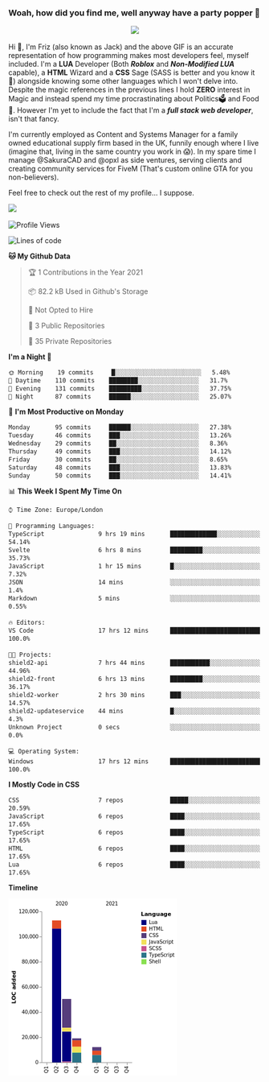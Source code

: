 ### Woah, how did you find me, well anyway have a party popper 🎉

<p align="center">
  <img  src="https://66.media.tumblr.com/d2766024a15e8c140bf20f314664eed2/d1615166bf58615c-d8/s400x600/aabc473a64edc43599d5345fd1e9e792d66ecc48.gifv">
</p>

Hi :wave:, I'm Friz (also known as Jack) and the above GIF is an accurate representation of how programming makes most developers feel, myself included. I'm a **LUA** Developer (Both ***Roblox*** and ***Non-Modified LUA*** capable), a **HTML** Wizard and a **CSS** Sage (SASS is better and you know it :pray:) alongside knowing some other languages which I won't delve into. Despite the magic references in the previous lines I hold **ZERO** interest in Magic and instead spend my time procrastinating about Politics🗳️ and Food🍔. However I'm yet to include the fact that I'm a ***full stack web developer***, isn't that fancy.

I'm currently employed as Content and Systems Manager for a family owned educational supply firm based in the UK, funnily enough where I live (imagine that, living in the same country you work in 😱). In my spare time I manage @SakuraCAD and @opxl as side ventures, serving clients and creating community services for FiveM (That's custom online GTA for you non-believers).

Feel free to check out the rest of my profile... I suppose.

<a href="https://github.com/anuraghazra/github-readme-stats">
  <img  src="https://github-readme-stats.vercel.app/api?username=JackOPXL&count_private=true&show_icons=true&theme=tokyonight" />
</a>



<!--START_SECTION:waka-->
![Profile Views](http://img.shields.io/badge/Profile%20Views-3-blue)

![Lines of code](https://img.shields.io/badge/From%20Hello%20World%20I%27ve%20Written-194609%20lines%20of%20code-blue)

**🐱 My Github Data** 

> 🏆 1 Contributions in the Year 2021
 > 
> 📦 82.2 kB Used in Github's Storage 
 > 
> 🚫 Not Opted to Hire
 > 
> 📜 3 Public Repositories 
 > 
> 🔑 35 Private Repositories  
 > 
**I'm a Night 🦉** 

```text
🌞 Morning    19 commits     █░░░░░░░░░░░░░░░░░░░░░░░░   5.48% 
🌆 Daytime    110 commits    ████████░░░░░░░░░░░░░░░░░   31.7% 
🌃 Evening    131 commits    █████████░░░░░░░░░░░░░░░░   37.75% 
🌙 Night      87 commits     ██████░░░░░░░░░░░░░░░░░░░   25.07%

```
📅 **I'm Most Productive on Monday** 

```text
Monday       95 commits     ██████░░░░░░░░░░░░░░░░░░░   27.38% 
Tuesday      46 commits     ███░░░░░░░░░░░░░░░░░░░░░░   13.26% 
Wednesday    29 commits     ██░░░░░░░░░░░░░░░░░░░░░░░   8.36% 
Thursday     49 commits     ███░░░░░░░░░░░░░░░░░░░░░░   14.12% 
Friday       30 commits     ██░░░░░░░░░░░░░░░░░░░░░░░   8.65% 
Saturday     48 commits     ███░░░░░░░░░░░░░░░░░░░░░░   13.83% 
Sunday       50 commits     ███░░░░░░░░░░░░░░░░░░░░░░   14.41%

```


📊 **This Week I Spent My Time On** 

```text
⌚︎ Time Zone: Europe/London

💬 Programming Languages: 
TypeScript               9 hrs 19 mins       █████████████░░░░░░░░░░░░   54.14% 
Svelte                   6 hrs 8 mins        █████████░░░░░░░░░░░░░░░░   35.73% 
JavaScript               1 hr 15 mins        █░░░░░░░░░░░░░░░░░░░░░░░░   7.32% 
JSON                     14 mins             ░░░░░░░░░░░░░░░░░░░░░░░░░   1.4% 
Markdown                 5 mins              ░░░░░░░░░░░░░░░░░░░░░░░░░   0.55%

🔥 Editors: 
VS Code                  17 hrs 12 mins      █████████████████████████   100.0%

🐱‍💻 Projects: 
shield2-api              7 hrs 44 mins       ███████████░░░░░░░░░░░░░░   44.96% 
shield2-front            6 hrs 13 mins       █████████░░░░░░░░░░░░░░░░   36.17% 
shield2-worker           2 hrs 30 mins       ███░░░░░░░░░░░░░░░░░░░░░░   14.57% 
shield2-updateservice    44 mins             █░░░░░░░░░░░░░░░░░░░░░░░░   4.3% 
Unknown Project          0 secs              ░░░░░░░░░░░░░░░░░░░░░░░░░   0.0%

💻 Operating System: 
Windows                  17 hrs 12 mins      █████████████████████████   100.0%

```

**I Mostly Code in CSS** 

```text
CSS                      7 repos             █████░░░░░░░░░░░░░░░░░░░░   20.59% 
JavaScript               6 repos             ████░░░░░░░░░░░░░░░░░░░░░   17.65% 
TypeScript               6 repos             ████░░░░░░░░░░░░░░░░░░░░░   17.65% 
HTML                     6 repos             ████░░░░░░░░░░░░░░░░░░░░░   17.65% 
Lua                      6 repos             ████░░░░░░░░░░░░░░░░░░░░░   17.65%

```


**Timeline**

![Chart not found](https://raw.githubusercontent.com/JackOPXL/JackOPXL/master/charts/bar_graph.png) 


<!--END_SECTION:waka-->

